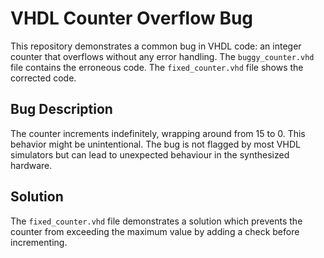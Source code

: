 # VHDL Counter Overflow Bug

This repository demonstrates a common bug in VHDL code: an integer counter that overflows without any error handling.  The `buggy_counter.vhd` file contains the erroneous code. The `fixed_counter.vhd` file shows the corrected code.

## Bug Description

The counter increments indefinitely, wrapping around from 15 to 0. This behavior might be unintentional.  The bug is not flagged by most VHDL simulators but can lead to unexpected behaviour in the synthesized hardware.

## Solution

The `fixed_counter.vhd` file demonstrates a solution which prevents the counter from exceeding the maximum value by adding a check before incrementing.
